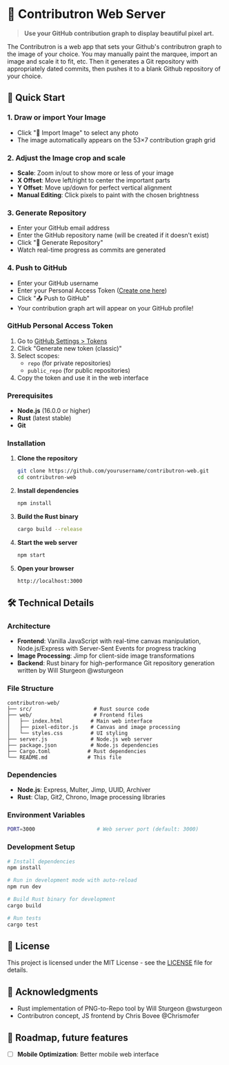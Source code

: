 # 🎨 Contributron Web Server

> **Use your GitHub contribution graph to display beautiful pixel art.**

The Contributron is a web app that sets your Github's contributron graph to the image of your choice. You may manually paint the marquee, import an image and scale it to fit, etc. Then it generates a Git repository with appropriately dated commits, then pushes it to a blank Github repository of your choice.

## 🚀 Quick Start

### 1. **Draw or import Your Image**
- Click "📂 Import Image" to select any photo
- The image automatically appears on the 53×7 contribution graph grid

### 2. **Adjust the Image crop and scale**
- **Scale**: Zoom in/out to show more or less of your image
- **X Offset**: Move left/right to center the important parts
- **Y Offset**: Move up/down for perfect vertical alignment
- **Manual Editing**: Click pixels to paint with the chosen brightness

### 3. **Generate Repository**
- Enter your GitHub email address
- Enter the GitHub repository name (will be created if it doesn't exist)
- Click "🚀 Generate Repository"
- Watch real-time progress as commits are generated

### 4. **Push to GitHub**
- Enter your GitHub username
- Enter your Personal Access Token ([Create one here](https://github.com/settings/tokens))
- Click "📤 Push to GitHub"
- Your contribution graph art will appear on your GitHub profile!

### GitHub Personal Access Token
1. Go to [GitHub Settings > Tokens](https://github.com/settings/tokens)
2. Click "Generate new token (classic)"
3. Select scopes:
   - `repo` (for private repositories)
   - `public_repo` (for public repositories)
4. Copy the token and use it in the web interface




### Prerequisites
- **Node.js** (16.0.0 or higher)
- **Rust** (latest stable)
- **Git**

### Installation

1. **Clone the repository**
   ```bash
   git clone https://github.com/yourusername/contributron-web.git
   cd contributron-web
   ```

2. **Install dependencies**
   ```bash
   npm install
   ```

3. **Build the Rust binary**
   ```bash
   cargo build --release
   ```

4. **Start the web server**
   ```bash
   npm start
   ```

5. **Open your browser**
   ```
   http://localhost:3000
   ```



## 🛠️ Technical Details

### Architecture
- **Frontend**: Vanilla JavaScript with real-time canvas manipulation,  Node.js/Express with Server-Sent Events for progress tracking
- **Image Processing**: Jimp for client-side image transformations
- **Backend**: Rust binary for high-performance Git repository generation written by Will Sturgeon @wsturgeon


### File Structure
```
contributron-web/
├── src/                    # Rust source code
├── web/                    # Frontend files
│   ├── index.html         # Main web interface
│   ├── pixel-editor.js    # Canvas and image processing
│   └── styles.css         # UI styling
├── server.js              # Node.js web server
├── package.json           # Node.js dependencies
├── Cargo.toml            # Rust dependencies
└── README.md             # This file
```

### Dependencies
- **Node.js**: Express, Multer, Jimp, UUID, Archiver
- **Rust**: Clap, Git2, Chrono, Image processing libraries


### Environment Variables
```bash
PORT=3000                    # Web server port (default: 3000)
```

### Development Setup
```bash
# Install dependencies
npm install

# Run in development mode with auto-reload
npm run dev

# Build Rust binary for development
cargo build

# Run tests
cargo test
```

## 📝 License

This project is licensed under the MIT License - see the [LICENSE](LICENSE) file for details.

## 🙏 Acknowledgments

- Rust implementation of PNG-to-Repo tool by Will Sturgeon @wsturgeon
- Contributron concept, JS frontend by Chris Bovee @Chrismofer


## 🎯 Roadmap, future features

- [ ] **Mobile Optimization**: Better mobile web interface



